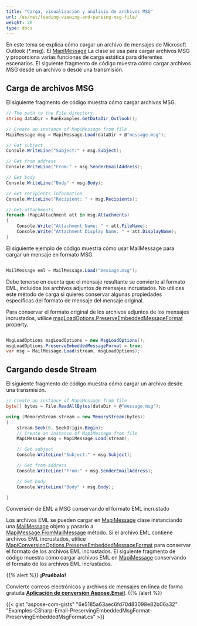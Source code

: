 ```yaml
---
title: "Carga, visualización y análisis de archivos MSG"
url: /es/net/loading-viewing-and-parsing-msg-file/
weight: 20
type: docs
---
```



En este tema se explica cómo cargar un archivo de mensajes de Microsoft Outlook (*.msg). El [MapiMessage](https://reference.aspose.com/email/net/aspose.email.mapi/mapimessage/) La clase se usa para cargar archivos MSG y proporciona varias funciones de carga estática para diferentes escenarios. El siguiente fragmento de código muestra cómo cargar archivos MSG desde un archivo o desde una transmisión.

## **Carga de archivos MSG**

El siguiente fragmento de código muestra cómo cargar archivos MSG.

```cs
// The path to the File directory.
string dataDir = RunExamples.GetDataDir_Outlook();

// Create an instance of MapiMessage from file
MapiMessage msg = MapiMessage.Load(dataDir + @"message.msg");

// Get subject
Console.WriteLine("Subject:" + msg.Subject);

// Get from address
Console.WriteLine("From:" + msg.SenderEmailAddress);

// Get body
Console.WriteLine("Body" + msg.Body);

// Get recipients information
Console.WriteLine("Recipient: " + msg.Recipients);

// Get attachments
foreach (MapiAttachment att in msg.Attachments)
{
    Console.Write("Attachment Name: " + att.FileName);
    Console.Write("Attachment Display Name: " + att.DisplayName);
}
```

El siguiente ejemplo de código muestra cómo usar MailMessage para cargar un mensaje en formato MSG.

```csharp

MailMessage eml = MailMessage.Load("message.msg");

```

Debe tenerse en cuenta que el mensaje resultante se convierte al formato EML, incluidos los archivos adjuntos de mensajes incrustados. No utilices este método de carga si quieres conservar algunas propiedades específicas del formato de mensaje del mensaje original.

Para conservar el formato original de los archivos adjuntos de los mensajes incrustados, utilice [msgLoadOptions.PreserveEmbeddedMessageFormat](https://reference.aspose.com/email/net/aspose.email/loadoptions/preserveembeddedmessageformat/) property.

```csharp

MsgLoadOptions msgLoadOptions = new MsgLoadOptions();
msgLoadOptions.PreserveEmbeddedMessageFormat = true;
var msg = MailMessage.Load(stream, msgLoadOptions);

```

## **Cargando desde Stream**

El siguiente fragmento de código muestra cómo cargar un archivo desde una transmisión.

```cs
// Create an instance of MapiMessage from file
byte[] bytes = File.ReadAllBytes(dataDir + @"message.msg");

using (MemoryStream stream = new MemoryStream(bytes))
{
    stream.Seek(0, SeekOrigin.Begin);
    // Create an instance of MapiMessage from file
    MapiMessage msg = MapiMessage.Load(stream);

    // Get subject
    Console.WriteLine("Subject:" + msg.Subject);

    // Get from address
    Console.WriteLine("From:" + msg.SenderEmailAddress);

    // Get body
    Console.WriteLine("Body" + msg.Body);

}
```

Conversión de EML a MSG conservando el formato EML incrustado

Los archivos EML se pueden cargar en [MapiMessage](https://reference.aspose.com/email/net/aspose.email.mapi/mapimessage/) clase instanciando una [MailMessage](https://reference.aspose.com/email/net/aspose.email/mailmessage/) objeto y pasarlo a [MapiMessage.FromMailMessage](https://reference.aspose.com/email/net/aspose.email.mapi/mapimessage/frommailmessage/#frommailmessage/) método. Si el archivo EML contiene archivos EML incrustados, utilice [MapiConversionOptions.PreserveEmbeddedMessageFormat](https://reference.aspose.com/email/net/aspose.email.mapi/mapiconversionoptions/preserveembeddedmessageformat/) para conservar el formato de los archivos EML incrustados. El siguiente fragmento de código muestra cómo cargar archivos EML en [MapiMessage](https://reference.aspose.com/email/net/aspose.email.mapi/mapimessage/) conservando el formato de los archivos EML incrustados.

{{% alert %}}
**¡Pruébalo!**

Convierte correos electrónicos y archivos de mensajes en línea de forma gratuita [**Aplicación de conversión Aspose.Email**](https://products.aspose.app/email/es/Conversion).
{{% /alert %}}

{{< gist "aspose-com-gists" "6e5185a63aec6fd70d83098e82b06a32" "Examples-CSharp-Email-PreservingEmbeddedMsgFormat-PreservingEmbeddedMsgFormat.cs" >}}
